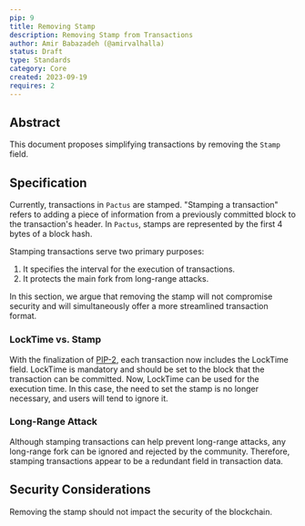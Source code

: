 ```yaml
---
pip: 9
title: Removing Stamp
description: Removing Stamp from Transactions
author: Amir Babazadeh (@amirvalhalla)
status: Draft
type: Standards
category: Core
created: 2023-09-19
requires: 2
---
```


## Abstract

This document proposes simplifying transactions by removing the `Stamp` field.

## Specification

Currently, transactions in `Pactus` are stamped. "Stamping a transaction" refers to adding a piece of information from a previously committed block to the transaction's header. In `Pactus`, stamps are represented by the first 4 bytes of a block hash.

Stamping transactions serve two primary purposes:

1. It specifies the interval for the execution of transactions.
2. It protects the main fork from long-range attacks.

In this section, we argue that removing the stamp will not compromise security and will simultaneously offer a more streamlined transaction format.

### LockTime vs. Stamp

With the finalization of [PIP-2](https://pips.pactus.org/PIPs/pip-2), each transaction now includes the LockTime field. LockTime is mandatory and should be set to the block that the transaction can be committed. Now, LockTime can be used for the execution time. In this case, the need to set the stamp is no longer necessary, and users will tend to ignore it.

### Long-Range Attack

Although stamping transactions can help prevent long-range attacks, any long-range fork can be ignored and rejected by the community. Therefore, stamping transactions appear to be a redundant field in transaction data.

## Security Considerations

Removing the stamp should not impact the security of the blockchain.
